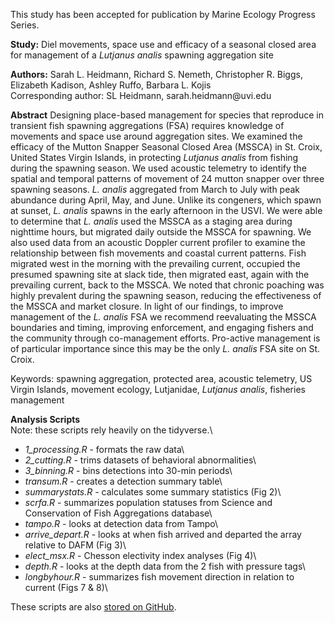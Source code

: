 This study has been accepted for publication by Marine Ecology Progress Series.

**Study:** Diel movements, space use and efficacy of a seasonal closed area for management of a *Lutjanus analis* spawning aggregation site

**Authors:** Sarah L. Heidmann, Richard S. Nemeth, Christopher R. Biggs, Elizabeth Kadison, Ashley Ruffo, Barbara L. Kojis\
Corresponding author: SL Heidmann, sarah.heidmann\@uvi.edu

**Abstract**
Designing place-based management for species that reproduce in transient fish spawning aggregations (FSA) requires knowledge of movements and space use around aggregation sites. We examined the efficacy of the Mutton Snapper Seasonal Closed Area (MSSCA) in St. Croix, United States Virgin Islands, in protecting *Lutjanus analis* from fishing during the spawning season. We used acoustic telemetry to identify the spatial and temporal patterns of movement of 24 mutton snapper over three spawning seasons. *L. analis* aggregated from March to July with peak abundance during April, May, and June. Unlike its congeners, which spawn at sunset, *L. analis* spawns in the early afternoon in the USVI. We were able to determine that *L. analis* used the MSSCA as a staging area during nighttime hours, but migrated daily outside the MSSCA for spawning. We also used data from an acoustic Doppler current profiler to examine the relationship between fish movements and coastal current patterns.  Fish migrated west in the morning with the prevailing current, occupied the presumed spawning site at slack tide, then migrated east, again with the prevailing current, back to the MSSCA. We noted that chronic poaching was highly prevalent during the spawning season, reducing the effectiveness of the MSSCA and market closure. In light of our findings, to improve management of the *L. analis* FSA we recommend reevaluating the MSSCA boundaries and timing, improving enforcement, and engaging fishers and the community through co-management efforts. Pro-active management is of particular importance since this may be the only *L. analis* FSA site on St. Croix.

Keywords: spawning aggregation, protected area, acoustic telemetry, US Virgin Islands, movement ecology, Lutjanidae, *Lutjanus analis*, fisheries management

**Analysis Scripts**\
Note: these scripts rely heavily on the tidyverse.\
- *1_processing.R* - formats the raw data\
- *2_cutting.R* - trims datasets of behavioral abnormalities\
- *3_binning.R* - bins detections into 30-min periods\
- *transum.R* - creates a detection summary table\
- *summarystats.R* - calculates some summary statistics (Fig 2)\
- *scrfa.R* - summarizes population statuses from Science and Conservation of Fish Aggregations database\
- *tampo.R* - looks at detection data from Tampo\
- *arrive_depart.R* - looks at when fish arrived and departed the array relative to DAFM (Fig 3)\
- *elect_msx.R* - Chesson electivity index analyses (Fig 4)\
- *depth.R* - looks at the depth data from the 2 fish with pressure tags\
- *longbyhour.R* - summarizes fish movement direction in relation to current (Figs 7 & 8)\

These scripts are also [stored on GitHub](https://github.com/sheidmann/Mutton_PAT_STX).